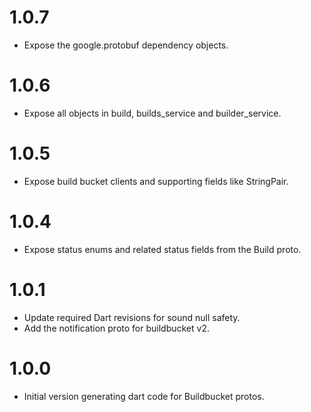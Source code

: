# 1.0.7

- Expose the google.protobuf dependency objects.

# 1.0.6

- Expose all objects in build, builds_service and builder_service.

# 1.0.5

- Expose build bucket clients and supporting fields like StringPair.

# 1.0.4

- Expose status enums and related status fields from the Build proto.

# 1.0.1

- Update required Dart revisions for sound null safety.
- Add the notification proto for buildbucket v2.


# 1.0.0

- Initial version generating dart code for Buildbucket protos.
